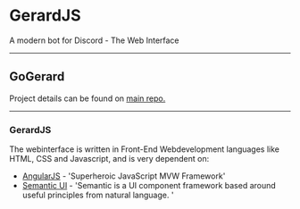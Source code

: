 # GerardJS
A modern bot for Discord - The Web Interface


----------

## GoGerard

Project details can be found on [main repo.](https://github.com/GoGerard/GoGerard)

----------

### GerardJS ###

The webinterface is written in Front-End Webdevelopment languages like HTML, CSS and Javascript, and is very dependent on: 

 - [AngularJS](https://angularjs.org/) - 'Superheroic JavaScript MVW Framework'
 - [Semantic UI](http://semantic-ui.com/) - 'Semantic is a UI component framework based around useful principles from natural language. '

